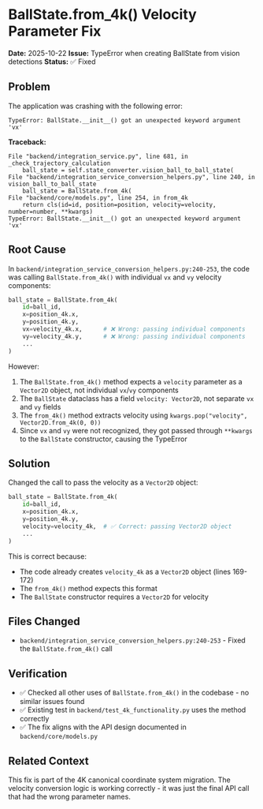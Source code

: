 # BallState.from_4k() Velocity Parameter Fix

**Date:** 2025-10-22
**Issue:** TypeError when creating BallState from vision detections
**Status:** ✅ Fixed

## Problem

The application was crashing with the following error:

```
TypeError: BallState.__init__() got an unexpected keyword argument 'vx'
```

**Traceback:**
```
File "backend/integration_service.py", line 681, in _check_trajectory_calculation
    ball_state = self.state_converter.vision_ball_to_ball_state(
File "backend/integration_service_conversion_helpers.py", line 240, in vision_ball_to_ball_state
    ball_state = BallState.from_4k(
File "backend/core/models.py", line 254, in from_4k
    return cls(id=id, position=position, velocity=velocity, number=number, **kwargs)
TypeError: BallState.__init__() got an unexpected keyword argument 'vx'
```

## Root Cause

In `backend/integration_service_conversion_helpers.py:240-253`, the code was calling `BallState.from_4k()` with individual `vx` and `vy` velocity components:

```python
ball_state = BallState.from_4k(
    id=ball_id,
    x=position_4k.x,
    y=position_4k.y,
    vx=velocity_4k.x,      # ❌ Wrong: passing individual components
    vy=velocity_4k.y,      # ❌ Wrong: passing individual components
    ...
)
```

However:
1. The `BallState.from_4k()` method expects a `velocity` parameter as a `Vector2D` object, not individual `vx`/`vy` components
2. The `BallState` dataclass has a field `velocity: Vector2D`, not separate `vx` and `vy` fields
3. The `from_4k()` method extracts velocity using `kwargs.pop("velocity", Vector2D.from_4k(0, 0))`
4. Since `vx` and `vy` were not recognized, they got passed through `**kwargs` to the `BallState` constructor, causing the TypeError

## Solution

Changed the call to pass the velocity as a `Vector2D` object:

```python
ball_state = BallState.from_4k(
    id=ball_id,
    x=position_4k.x,
    y=position_4k.y,
    velocity=velocity_4k,  # ✅ Correct: passing Vector2D object
    ...
)
```

This is correct because:
- The code already creates `velocity_4k` as a `Vector2D` object (lines 169-172)
- The `from_4k()` method expects this format
- The `BallState` constructor requires a `Vector2D` for velocity

## Files Changed

- `backend/integration_service_conversion_helpers.py:240-253` - Fixed the `BallState.from_4k()` call

## Verification

- ✅ Checked all other uses of `BallState.from_4k()` in the codebase - no similar issues found
- ✅ Existing test in `backend/test_4k_functionality.py` uses the method correctly
- ✅ The fix aligns with the API design documented in `backend/core/models.py`

## Related Context

This fix is part of the 4K canonical coordinate system migration. The velocity conversion logic is working correctly - it was just the final API call that had the wrong parameter names.
